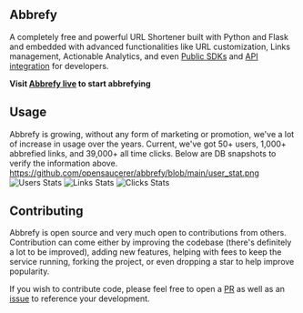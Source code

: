 ## Abbrefy

A completely free and powerful URL Shortener built with Python and Flask and embedded with advanced functionalities like URL customization, Links management, Actionable Analytics, and even [Public SDKs](https://abbrefy.xyz/abbrefy) and [API integration](https://abbrefy.xyz/abbrefy_api) for developers.

**Visit [Abbrefy live](https://abbrefy.xyz) to start abbrefying**

## Usage

Abbrefy is growing, without any form of marketing or promotion, we've a lot of increase in usage over the years. Current, we've got 50+ users, 1,000+ abbrefied links, and 39,000+ all time clicks.
Below are DB snapshots to verify the information above.
https://github.com/opensaucerer/abbrefy/blob/main/user_stat.png
![Users Stats](https://github.com/opensaucerer/abbrefy/blob/main/user_stat.png)
![Links Stats](https://github.com/opensaucerer/abbrefy/blob/main/link_stat.png)
![Clicks Stats](https://github.com/opensaucerer/abbrefy/blob/main/click_stat.png)

## Contributing

Abbrefy is open source and very much open to contributions from others. Contribution can come either by improving the codebase (there's definitely a lot to be improved), adding new features, helping with fees to keep the service running, forking the project, or even dropping a star to help improve popularity.

If you wish to contribute code, please feel free to open a [PR](https://github.com/opensaucerer/abbrefy/pulls) as well as an [issue](https://github.com/opensaucerer/abbrefy/issues) to reference your development.
